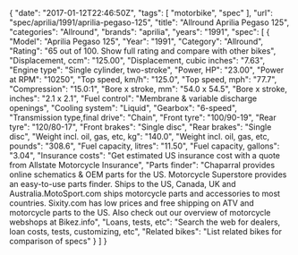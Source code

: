{
    "date": "2017-01-12T22:46:50Z",
    "tags": [
        "motorbike",
        "spec"
    ],
    "url": "spec\/aprilia\/1991\/aprilia-pegaso-125",
    "title": "Allround Aprilia Pegaso 125",
    "categories": "Allround",
    "brands": "aprilia",
    "years": "1991",
    "spec": [
        {
            "Model": "Aprilia Pegaso 125",
            "Year": "1991",
            "Category": "Allround",
            "Rating": "65 out of 100. Show full rating and compare with other bikes",
            "Displacement, ccm": "125.00",
            "Displacement, cubic inches": "7.63",
            "Engine type": "Single cylinder, two-stroke",
            "Power, HP": "23.00",
            "Power at RPM": "10250",
            "Top speed, km\/h": "125.0",
            "Top speed, mph": "77.7",
            "Compression": "15.0:1",
            "Bore x stroke, mm": "54.0 x 54.5",
            "Bore x stroke, inches": "2.1 x 2.1",
            "Fuel control": "Membrane & variable discharge openings",
            "Cooling system": "Liquid",
            "Gearbox": "6-speed",
            "Transmission type,final drive": "Chain",
            "Front tyre": "100\/90-19",
            "Rear tyre": "120\/80-17",
            "Front brakes": "Single disc",
            "Rear brakes": "Single disc",
            "Weight incl. oil, gas, etc, kg": "140.0",
            "Weight incl. oil, gas, etc, pounds": "308.6",
            "Fuel capacity, litres": "11.50",
            "Fuel capacity, gallons": "3.04",
            "Insurance costs": "Get estimated US insurance cost with a quote from Allstate Motorcycle Insurance",
            "Parts finder": "Chaparral provides online schematics & OEM parts for the US.   Motorcycle Superstore provides an easy-to-use parts finder. Ships to the US, Canada, UK and Australia.MotoSport.com ships motorcycle parts and accessories to most countries.    Sixity.com has low prices and free shipping on ATV and motorcycle parts to the US. Also check out our overview of motorcycle webshops at Bikez.info",
            "Loans, tests, etc": "Search the web for dealers, loan costs, tests, customizing, etc",
            "Related bikes": "List related bikes for comparison of specs"
        }
    ]
}
